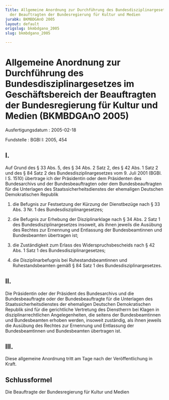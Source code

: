 ```yaml
---
Title: Allgemeine Anordnung zur Durchführung des Bundesdisziplinargesetzes im Geschäftsbereich
  der Beauftragten der Bundesregierung für Kultur und Medien
jurabk: BKMBDGAnO 2005
layout: default
origslug: bkmbdgano_2005
slug: bkmbdgano_2005

---
```


# Allgemeine Anordnung zur Durchführung des Bundesdisziplinargesetzes im Geschäftsbereich der Beauftragten der Bundesregierung für Kultur und Medien (BKMBDGAnO 2005)

Ausfertigungsdatum
:   2005-02-18

Fundstelle
:   BGBl I: 2005, 454

## I.

Auf Grund des § 33 Abs. 5, des § 34 Abs. 2 Satz 2, des § 42 Abs. 1
Satz 2 und des § 84 Satz 2 des Bundesdisziplinargesetzes vom 9. Juli
2001 (BGBl. I S. 1510) übertrage ich
der Präsidentin oder dem Präsidenten des Bundesarchivs und
der Bundesbeauftragten oder dem Bundesbeauftragten für die Unterlagen
des Staatssicherheitsdienstes der ehemaligen Deutschen Demokratischen
Republik

1.  die Befugnis zur Festsetzung der Kürzung der Dienstbezüge nach § 33
    Abs. 3 Nr. 1 des Bundesdisziplinargesetzes;


2.  die Befugnis zur Erhebung der Disziplinarklage nach § 34 Abs. 2 Satz 1
    des Bundesdisziplinargesetzes insoweit, als ihnen jeweils die Ausübung
    des Rechtes zur Ernennung und Entlassung der Bundesbeamtinnen und
    Bundesbeamten übertragen ist;


3.  die Zuständigkeit zum Erlass des Widerspruchsbescheids nach § 42 Abs.
    1 Satz 1 des Bundesdisziplinargesetzes;


4.  die Disziplinarbefugnis bei Ruhestandsbeamtinnen und Ruhestandsbeamten
    gemäß § 84 Satz 1 des Bundesdisziplinargesetzes.

## II.

Die Präsidentin oder der Präsident des Bundesarchivs und
die Bundesbeauftragte oder der Bundesbeauftragte für die Unterlagen
des Staatssicherheitsdienstes der ehemaligen Deutschen Demokratischen
Republik
sind für die gerichtliche Vertretung des Dienstherrn bei Klagen in
disziplinarrechtlichen Angelegenheiten, die seitens der
Bundesbeamtinnen und Bundesbeamten erhoben werden, insoweit zuständig,
als ihnen jeweils die Ausübung des Rechtes zur Ernennung und
Entlassung der Bundesbeamtinnen und Bundesbeamten übertragen ist.

## III.

Diese allgemeine Anordnung tritt am Tage nach der Veröffentlichung in
Kraft.

## Schlussformel

Die Beauftragte der Bundesregierung für Kultur und Medien


